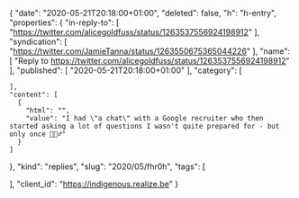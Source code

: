 {
  "date": "2020-05-21T20:18:00+01:00",
  "deleted": false,
  "h": "h-entry",
  "properties": {
    "in-reply-to": [
      "https://twitter.com/alicegoldfuss/status/1263537556924198912"
    ],
    "syndication": [
      "https://twitter.com/JamieTanna/status/1263550675365044226"
    ],
    "name": [
      "Reply to https://twitter.com/alicegoldfuss/status/1263537556924198912"
    ],
    "published": [
      "2020-05-21T20:18:00+01:00"
    ],
    "category": [

    ],
    "content": [
      {
        "html": "",
        "value": "I had \"a chat\" with a Google recruiter who then started asking a lot of questions I wasn't quite prepared for - but only once 🤷🏽‍♂️"
      }
    ]
  },
  "kind": "replies",
  "slug": "2020/05/fhr0h",
  "tags": [

  ],
  "client_id": "https://indigenous.realize.be"
}
